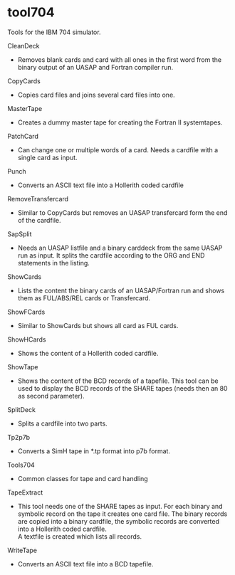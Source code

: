 # tool704
Tools for the IBM 704 simulator.

CleanDeck
  - Removes blank cards and card with all ones in the first word from the binary output of an UASAP and Fortran compiler run.
  
CopyCards
  - Copies card files and joins several card files into one.
  
MasterTape
  - Creates a dummy master tape for creating the Fortran II systemtapes.
  
PatchCard
  - Can change one or multiple words of a card. Needs a cardfile with a single card as input.
  
Punch
  - Converts an ASCII text file into a Hollerith coded cardfile  

RemoveTransfercard
  - Similar to CopyCards but removes an UASAP transfercard form the end of the cardfile.

SapSplit
  - Needs an UASAP listfile and a binary carddeck from the same UASAP run as input. It splits the cardfile according to the ORG and END statements in the listing.
  
ShowCards
  - Lists the content the binary cards of an UASAP/Fortran run and shows them as FUL/ABS/REL cards or Transfercard.
  
ShowFCards
  - Similar to ShowCards but shows all card as FUL cards.
  
ShowHCards
  - Shows the content of a Hollerith coded cardfile.
  
ShowTape
  - Shows the content of the BCD records of a tapefile. This tool can be used to display the BCD records of the SHARE tapes (needs then an 80 as second parameter).
  
SplitDeck
  - Splits a cardfile into two parts.
 
Tp2p7b
  - Converts a SimH tape in *.tp format into p7b format.

Tools704
  - Common classes for tape and card handling

TapeExtract
  - This tool needs one of the SHARE tapes as input. For each binary and symbolic record on the tape it creates one card file.
  The binary records are copied into a binary cardfile, the symbolic records are converted into a Hollerith coded cardfile.  
  A textfile is created which lists all records. 
  
WriteTape
  - Converts an ASCII text file into a BCD tapefile.
